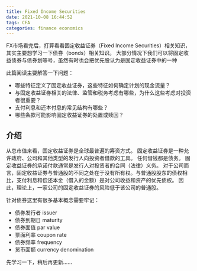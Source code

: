 ```yaml
---
title: Fixed Income Securities
date: 2021-10-08 16:44:52
tags: CFA
categories: finance economics
---
```


FX市场看完后，打算看看固定收益证券（Fixed Income Securities）相关知识，其实主要想学习一下债券（bonds）相关知识。
大部分情况下我们可以将固定收益债券与债券划等号，虽然有时也会把优先股认为是固定收益证券中的一种

此篇阅读主要解答一下问题：
* 哪些特征定义了固定收益证券，这些特征如何确定计划的现金流量？
* 与固定收益证券相关的法律、监管和税务考虑有哪些，为什么这些考虑对投资者很重要？
* 支付利息和还本付息的常见结构有哪些？
* 哪些条款可能影响固定收益证券的处置或赎回？

<!-- more -->

## 介绍

从总市值来看，固定收益证券是全球最普遍的筹资方式。 
固定收益证券是一种允许政府、公司和其他类型的发行人向投资者借款的工具。 
任何借钱都是债务。 固定收益证券的承诺付款通常是发行人对投资者的合同（法律）义务。 
对于公司而言，固定收益证券与普通股的不同之处在于没有所有权。与普通股股东的债权相比，支付利息和偿还本金（借入的金额）是对公司收益和资产的优先债权。 
因此，理论上，一家公司的固定收益证券的风险低于该公司的普通股。

针对债券这里有很多基本概念需要牢记：
* 债券发行者 issuer
* 债券到期日 maturity 
* 债券面值 par value 
* 票面利率 coupon rate 
* 债券频率 frequency
* 货币面额 currency denomination

先学习一下，稍后再更新......

